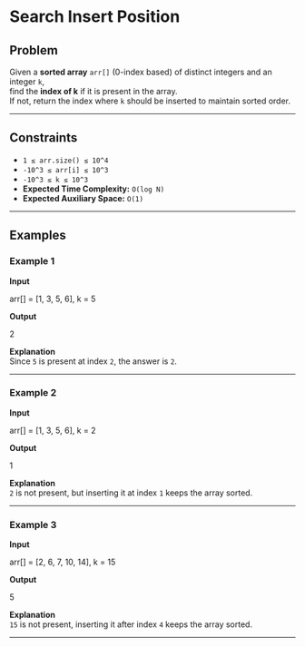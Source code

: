 # Search Insert Position

## Problem
Given a **sorted array** `arr[]` (0-index based) of distinct integers and an integer `k`,  
find the **index of k** if it is present in the array.  
If not, return the index where `k` should be inserted to maintain sorted order.

---

## Constraints
- `1 ≤ arr.size() ≤ 10^4`  
- `-10^3 ≤ arr[i] ≤ 10^3`  
- `-10^3 ≤ k ≤ 10^3`  
- **Expected Time Complexity:** `O(log N)`  
- **Expected Auxiliary Space:** `O(1)`  

---

## Examples

### Example 1
**Input**

arr[] = [1, 3, 5, 6], k = 5

**Output**

2

**Explanation**  
Since `5` is present at index `2`, the answer is `2`.

---

### Example 2
**Input**

arr[] = [1, 3, 5, 6], k = 2

**Output**

1

**Explanation**  
`2` is not present, but inserting it at index `1` keeps the array sorted.

---

### Example 3
**Input**

arr[] = [2, 6, 7, 10, 14], k = 15

**Output**

5

**Explanation**  
`15` is not present, inserting it after index `4` keeps the array sorted.

---
